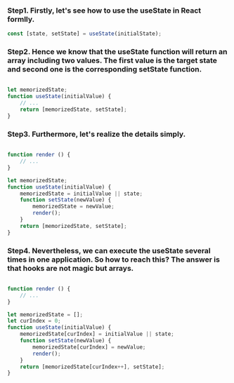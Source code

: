 
### Step1. Firstly, let's see how to use the useState in React formlly.

``` javascript
const [state, setState] = useState(initialState);
```

### Step2. Hence we know that the useState function will return an array including two values. The first value is the target state and second one is the corresponding setState function.

```javascript

let memorizedState;
function useState(initialValue) {
    // ...
    return [memorizedState, setState];
}

```

### Step3. Furthermore, let's realize the details simply.

```javascript

function render () {
    // ...
}

let memorizedState;
function useState(initialValue) {
    memorizedState = initialValue || state;
    function setState(newValue) {
        memorizedState = newValue;
        render();
    }
    return [memorizedState, setState];
}

```

### Step4. Nevertheless, we can execute the useState several times in one application. So how to reach this? The answer is that hooks are not magic but arrays.

```javascript

function render () {
    // ...
}

let memorizedState = [];
let curIndex = 0;
function useState(initialValue) {
    memorizedState[curIndex] = initialValue || state;
    function setState(newValue) {
        memorizedState[curIndex] = newValue;
        render();
    }
    return [memorizedState[curIndex++], setState];
}

```